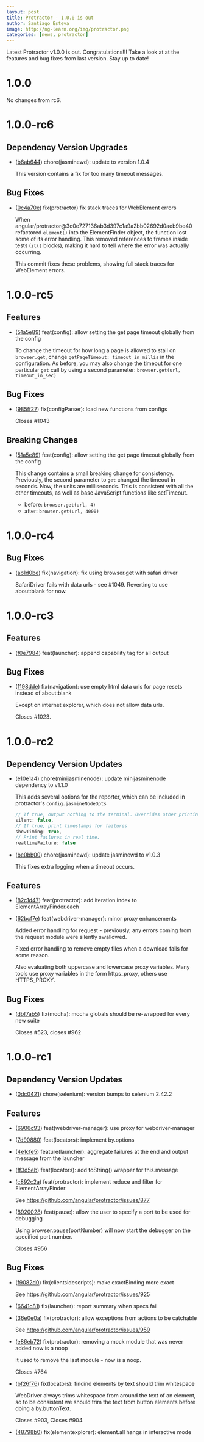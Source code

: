 ```yaml
---
layout: post
title: Protractor - 1.0.0 is out
author: Santiago Esteva
image: http://ng-learn.org/img/protractor.png
categories: [news, protractor]
---
```


Latest Protractor v1.0.0 is out. Congratulations!!!
Take a look at at the features and bug fixes from last version. Stay up to date!

# 1.0.0

No changes from rc6.

# 1.0.0-rc6

## Dependency Version Upgrades

- ([b6ab644](https://github.com/angular/protractor/commit/b6ab644dd8105d3f64e347342a0ae2ad2f0100fc))
  chore(jasminewd): update to version 1.0.4

  This version contains a fix for too many timeout messages.

## Bug Fixes

- ([0c4a70e](https://github.com/angular/protractor/commit/0c4a70e0ffbbf4373dbd9f1ab29daabe9338d57b))
  fix(protractor) fix stack traces for WebElement errors

  When angular/protractor@3c0e727136ab3d397c1a9a2bb02692d0aeb9be40 refactored `element()` into the
  ElementFinder object, the function lost some of its error handling.  This removed references to
  frames inside tests (`it()` blocks), making it hard to tell where the error was actually
  occurring.

  This commit fixes these problems, showing full stack traces for WebElement errors.

# 1.0.0-rc5

## Features

- ([51a5e89](https://github.com/angular/protractor/commit/51a5e89f7dace45e61d8eab70e1ea6e9354d4de6))
  feat(config): allow setting the get page timeout globally from the config

  To change the timeout for how long a page is allowed to stall on `browser.get`, change
  `getPageTimeout: timeout_in_millis` in the configuration. As before, you may also change the
  timeout for one particular `get` call by using a second parameter:
  `browser.get(url, timeout_in_sec)`

## Bug Fixes

- ([985ff27](https://github.com/angular/protractor/commit/985ff27c9a94cca83af8db5bf7e570d826b23838))
  fix(configParser): load new functions from configs

  Closes #1043

## Breaking Changes

- ([51a5e89](https://github.com/angular/protractor/commit/51a5e89f7dace45e61d8eab70e1ea6e9354d4de6))
  feat(config): allow setting the get page timeout globally from the config

  This change contains a small breaking change for consistency. Previously, the second parameter to
  `get` changed the timeout in seconds. Now, the units are milliseconds. This is consistent with
  all the other timeouts, as well as base JavaScript functions like setTimeout.

   - before: `browser.get(url, 4)`
  - after: `browser.get(url, 4000)`

# 1.0.0-rc4

## Bug Fixes

- ([ab1d0be](https://github.com/angular/protractor/commit/ab1d0be8cd83b37906b9b8750dd9d85d72))
  fix(navigation): fix using browser.get with safari driver

  SafariDriver fails with data urls - see #1049. Reverting to use about:blank for now.

# 1.0.0-rc3

## Features

- ([f0e7984](https://github.com/angular/protractor/commit/f0e7984cdd169df947142c1cff0bd1bc33ac995b))
  feat(launcher): append capability tag for all output

## Bug Fixes

- ([1198dde](https://github.com/angular/protractor/commit/1198ddef9e353383819fca3a40bdaba0db22f96f))
  fix(navigation): use empty html data urls for page resets instead of about:blank

  Except on internet explorer, which does not allow data urls.

  Closes #1023.

# 1.0.0-rc2

## Dependency Version Updates

- ([e10e1a4](https://github.com/angular/protractor/commit/e10e1a4a8ae5013982f00d209e6fab1ff2b1d2a1))
  chore(minijasminenode): update minijasminenode dependency to v1.1.0

  This adds several options for the reporter, which can be included in protractor's
  `config.jasmineNodeOpts`
  ```js
  // If true, output nothing to the terminal. Overrides other printing options.
  silent: false,
  // If true, print timestamps for failures
  showTiming: true,
  // Print failures in real time.
  realtimeFailure: false
  ```

- ([be0bb00](https://github.com/angular/protractor/commit/be0bb00db6f51e381e31e80c6808a202270ecb20))
  chore(jasminewd): update jasminewd to v1.0.3

  This fixes extra logging when a timeout occurs.

## Features

- ([82c1d47](https://github.com/angular/protractor/commit/82c1d47462779688bb8c9ac74ba3a6ecfefb7775))
  feat(protractor): add iteration index to ElementArrayFinder.each

- ([62bcf7e](https://github.com/angular/protractor/commit/62bcf7e1c84ed720bc17435c40e1f78c50ba194c))
  feat(webdriver-manager): minor proxy enhancements

  Added error handling for request - previously, any errors coming from the request module were
  silently swallowed.

  Fixed error handling to remove empty files when a download fails for some reason.

  Also evaluating both uppercase and lowercase proxy variables. Many tools use proxy variables in
  the form https_proxy, others use HTTPS_PROXY.

## Bug Fixes

- ([dbf7ab5](https://github.com/angular/protractor/commit/dbf7ab5fdf7832676f37328e2ad96b9097db3f62))
  fix(mocha): mocha globals should be re-wrapped for every new suite

  Closes #523, closes #962


# 1.0.0-rc1

## Dependency Version Updates

- ([0dc0421](https://github.com/angular/protractor/commit/0dc04217a6a5b772d42b1463c91d89beca7df258))
  chore(selenium): version bumps to selenium 2.42.2

## Features

- ([6906c93](https://github.com/angular/protractor/commit/6906c9326a4a83d81a0d09bdc1446cccb579d699))
  feat(webdriver-manager): use proxy for webdriver-manager

- ([7d90880](https://github.com/angular/protractor/commit/7d9088025c5a1c37428ea3f1cee3dc8d3793f79e))
  feat(locators): implement by.options

- ([4e1cfe5](https://github.com/angular/protractor/commit/4e1cfe5ad0f22947d21b4ebecd7cd05e0319af1a))
  feature(launcher): aggregate failures at the end and output message from the launcher

- ([ff3d5eb](https://github.com/angular/protractor/commit/ff3d5ebc071a8806259f5da20018f2d937409455))
  feat(locators): add toString() wrapper for this.message

- ([c892c2a](https://github.com/angular/protractor/commit/c892c2a1a773cc24cc6565efe2db892776143104))
  feat(protractor): implement reduce and filter for ElementArrayFinder

  See https://github.com/angular/protractor/issues/877

- ([8920028](https://github.com/angular/protractor/commit/8920028f42e683dc45e18a6dd9386bd862548010))
  feat(pause): allow the user to specify a port to be used for debugging

  Using browser.pause(portNumber) will now start the debugger on the specified port number.

  Closes #956

## Bug Fixes

- ([f9082d0](https://github.com/angular/protractor/commit/f9082d0460c7b6465d53c37f326a0f66412c21ce))
  fix(clientsidescripts): make exactBinding more exact

  See https://github.com/angular/protractor/issues/925

- ([6641c81](https://github.com/angular/protractor/commit/6641c8168d74914d4826c5968771a2aec8299833))
  fix(launcher): report summary when specs fail

- ([36e0e0a](https://github.com/angular/protractor/commit/36e0e0aaf090b0c9b5450fa59ba2da4c4237442a))
  fix(protractor): allow exceptions from actions to be catchable

  See https://github.com/angular/protractor/issues/959

- ([e86eb72](https://github.com/angular/protractor/commit/e86eb726ad20737d463341afdb4c56b4d19ef414))
  fix(protractor): removing a mock module that was never added now is a noop

  It used to remove the last module - now is a noop.

  Closes #764

- ([bf26f76](https://github.com/angular/protractor/commit/bf26f76ba5dc99d02ea4cd7fc198dce410a9f58c))
  fix(locators): findind elements by text should trim whitespace

  WebDriver always trims whitespace from around the text of an element, so to be consistent we
  should trim the text from button elements before doing a by.buttonText.

  Closes #903, Closes #904.

- ([48798b0](https://github.com/angular/protractor/commit/48798b0a8ac1fc56d0cdd80e177d67fdf592069c))
  fix(elementexplorer): element.all hangs in interactive mode